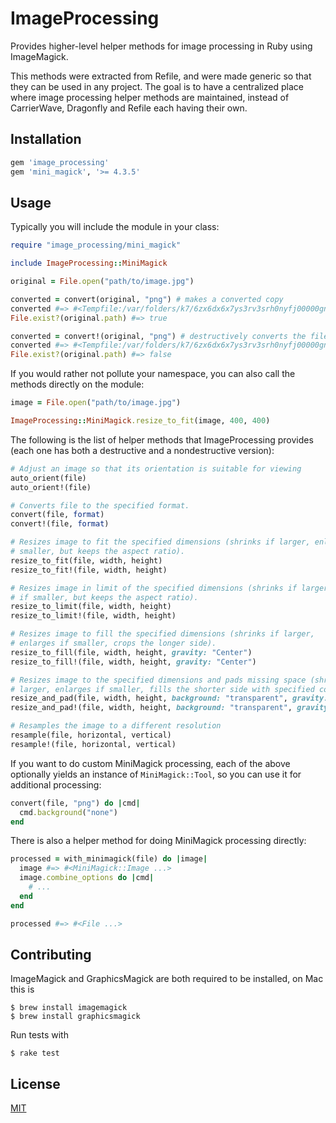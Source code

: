 # ImageProcessing

Provides higher-level helper methods for image processing in Ruby using
ImageMagick.

This methods were extracted from Refile, and were made generic so that they can
be used in any project. The goal is to have a centralized place where image
processing helper methods are maintained, instead of CarrierWave, Dragonfly and
Refile each having their own.

## Installation

```ruby
gem 'image_processing'
gem 'mini_magick', '>= 4.3.5'
```

## Usage

Typically you will include the module in your class:

```rb
require "image_processing/mini_magick"

include ImageProcessing::MiniMagick

original = File.open("path/to/image.jpg")

converted = convert(original, "png") # makes a converted copy
converted #=> #<Tempfile:/var/folders/k7/6zx6dx6x7ys3rv3srh0nyfj00000gn/T/mini_magick20151003-23030-9e1vjz.png (closed)>
File.exist?(original.path) #=> true

converted = convert!(original, "png") # destructively converts the file
converted #=> #<Tempfile:/var/folders/k7/6zx6dx6x7ys3rv3srh0nyfj00000gn/T/mini_magick20151003-23030-9e1vjz.png (closed)>
File.exist?(original.path) #=> false
```

If you would rather not pollute your namespace, you can also call the methods
directly on the module:

```rb
image = File.open("path/to/image.jpg")

ImageProcessing::MiniMagick.resize_to_fit(image, 400, 400)
```

The following is the list of helper methods that ImageProcessing provides (each
one has both a destructive and a nondestructive version):

```rb
# Adjust an image so that its orientation is suitable for viewing
auto_orient(file)
auto_orient!(file)

# Converts file to the specified format.
convert(file, format)
convert!(file, format)

# Resizes image to fit the specified dimensions (shrinks if larger, enlarges if
# smaller, but keeps the aspect ratio).
resize_to_fit(file, width, height)
resize_to_fit!(file, width, height)

# Resizes image in limit of the specified dimensions (shrinks if larger, keeps
# if smaller, but keeps the aspect ratio).
resize_to_limit(file, width, height)
resize_to_limit!(file, width, height)

# Resizes image to fill the specified dimensions (shrinks if larger,
# enlarges if smaller, crops the longer side).
resize_to_fill(file, width, height, gravity: "Center")
resize_to_fill!(file, width, height, gravity: "Center")

# Resizes image to the specified dimensions and pads missing space (shrinks if
# larger, enlarges if smaller, fills the shorter side with specified color).
resize_and_pad(file, width, height, background: "transparent", gravity: "Center")
resize_and_pad!(file, width, height, background: "transparent", gravity: "Center")

# Resamples the image to a different resolution
resample(file, horizontal, vertical)
resample!(file, horizontal, vertical)
```

If you want to do custom MiniMagick processing, each of the above optionally
yields an instance of `MiniMagick::Tool`, so you can use it for additional
processing:

```rb
convert(file, "png") do |cmd|
  cmd.background("none")
end
```

There is also a helper method for doing MiniMagick processing directly:

```rb
processed = with_minimagick(file) do |image|
  image #=> #<MiniMagick::Image ...>
  image.combine_options do |cmd|
    # ...
  end
end

processed #=> #<File ...>
```

## Contributing

ImageMagick and GraphicsMagick are both required to be installed, on Mac this is

```
$ brew install imagemagick
$ brew install graphicsmagick
```

Run tests with

```
$ rake test
```

## License

[MIT](LICENSE.txt)
